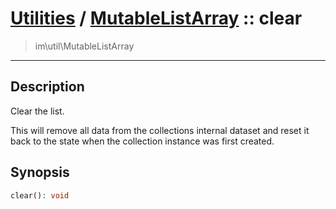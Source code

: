 # [Utilities](util.md) / [MutableListArray](util-MutableListArray.md) :: clear
 > im\util\MutableListArray
____

## Description
Clear the list.

This will remove all data from the
collections internal dataset and reset it back to the state
when the collection instance was first created.

## Synopsis
```php
clear(): void
```
